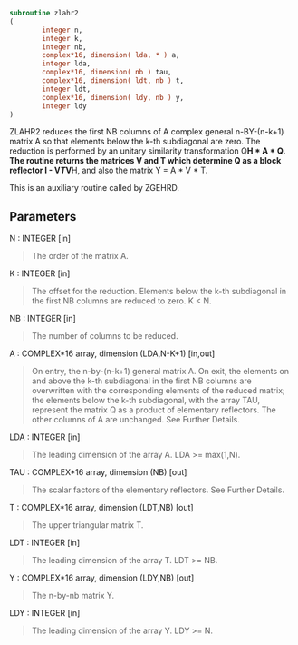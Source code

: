 ```fortran
subroutine zlahr2
(
        integer n,
        integer k,
        integer nb,
        complex*16, dimension( lda, * ) a,
        integer lda,
        complex*16, dimension( nb ) tau,
        complex*16, dimension( ldt, nb ) t,
        integer ldt,
        complex*16, dimension( ldy, nb ) y,
        integer ldy
)
```

ZLAHR2 reduces the first NB columns of A complex general n-BY-(n-k+1)
matrix A so that elements below the k-th subdiagonal are zero. The
reduction is performed by an unitary similarity transformation
Q**H * A * Q. The routine returns the matrices V and T which determine
Q as a block reflector I - V*T*V**H, and also the matrix Y = A * V * T.

This is an auxiliary routine called by ZGEHRD.

## Parameters
N : INTEGER [in]
> The order of the matrix A.

K : INTEGER [in]
> The offset for the reduction. Elements below the k-th
> subdiagonal in the first NB columns are reduced to zero.
> K < N.

NB : INTEGER [in]
> The number of columns to be reduced.

A : COMPLEX*16 array, dimension (LDA,N-K+1) [in,out]
> On entry, the n-by-(n-k+1) general matrix A.
> On exit, the elements on and above the k-th subdiagonal in
> the first NB columns are overwritten with the corresponding
> elements of the reduced matrix; the elements below the k-th
> subdiagonal, with the array TAU, represent the matrix Q as a
> product of elementary reflectors. The other columns of A are
> unchanged. See Further Details.

LDA : INTEGER [in]
> The leading dimension of the array A.  LDA >= max(1,N).

TAU : COMPLEX*16 array, dimension (NB) [out]
> The scalar factors of the elementary reflectors. See Further
> Details.

T : COMPLEX*16 array, dimension (LDT,NB) [out]
> The upper triangular matrix T.

LDT : INTEGER [in]
> The leading dimension of the array T.  LDT >= NB.

Y : COMPLEX*16 array, dimension (LDY,NB) [out]
> The n-by-nb matrix Y.

LDY : INTEGER [in]
> The leading dimension of the array Y. LDY >= N.
